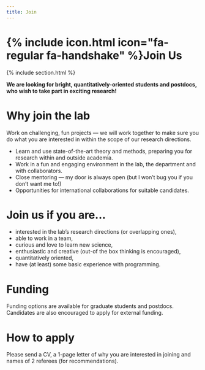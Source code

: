 ```yaml
---
title: Join
---
```


# {% include icon.html icon="fa-regular fa-handshake" %}Join Us

{% include section.html %}

**We are looking for bright, quantitatively-oriented students and postdocs, who wish to take part in exciting research!**

# Why join the lab

Work on challenging, fun projects — we will work together to make sure you do what you are interested in within the scope of our research directions.
- Learn and use state-of-the-art theory and methods, preparing you for research within and outside academia.
- Work in a fun and engaging environment in the lab, the department and with collaborators.
- Close mentoring — my door is always open (but I won’t bug you if you don’t want me to!)
- Opportunities for international collaborations for suitable candidates.

# Join us if you are...

- interested in the lab’s research directions (or overlapping ones),
- able to work in a team,
- curious and love to learn new science,
- enthusiastic and creative (out-of the box thinking is encouraged),
- quantitatively oriented,
- have (at least) some basic experience with programming.

# Funding
Funding options are available for graduate students and postdocs. Candidates are also encouraged to apply for external funding.

# How to apply
Please send a CV, a 1-page letter of why you are interested in joining and names of 2 referees (for recommendations).
